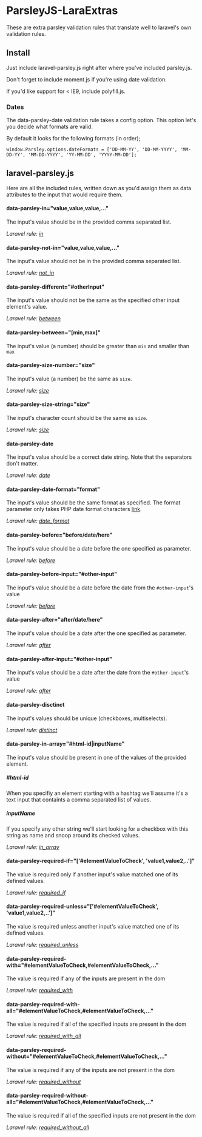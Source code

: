 # ParsleyJS-LaraExtras
These are extra parsley validation rules that translate well to laravel's own validation rules.

## Install

Just include laravel-parsley.js right after where you've included parsley.js.

Don't forget to include moment.js if you're using date validation.

If you'd like support for < IE9, include polyfill.js.

### Dates

The data-parsley-date validation rule takes a config option. 
This option let's you decide what formats are valid.

By default it looks for the following formats (in order);

```
window.Parsley.options.dateFormats = ['DD-MM-YY', 'DD-MM-YYYY', 'MM-DD-YY', 'MM-DD-YYYY', 'YY-MM-DD', 'YYYY-MM-DD'];
```

## laravel-parsley.js

Here are all the included rules, written down as you'd assign them as data attributes to the input that would require them.


#### data-parsley-in="value,value,value,..."

The input's value should be in the provided comma separated list.

*Laravel rule: [in](https://laravel.com/docs/5.2/validation#rule-in)*

#### data-parsley-not-in="value,value,value,..."

The input's value should not be in the provided comma separated list.

*Laravel rule: [not_in](https://laravel.com/docs/5.2/validation#rule-not-in)*

#### data-parsley-different="#otherInput"

The input's value should not be the same as the specified other input element's value.

*Laravel rule: [between](https://laravel.com/docs/5.2/validation#rule-between)*

#### data-parsley-between="[min,max]"

The input's value (a number) should be greater than `min` and smaller than `max`

#### data-parsley-size-number="size"

The input's value (a number) be the same as `size`.

*Laravel rule: [size](https://laravel.com/docs/5.2/validation#rule-size)*

#### data-parsley-size-string="size"

The input's character count should be the same as `size`.

*Laravel rule: [size](https://laravel.com/docs/5.2/validation#rule-size)*

#### data-parsley-date

The input's value should be a correct date string.
Note that the separators don't matter.

*Laravel rule: [date](https://laravel.com/docs/5.2/validation#rule-date)*

#### data-parsley-date-format="format"

The input's value should be the same format as specified.
The format parameter only takes PHP date format characters [link](http://php.net/manual/en/function.date.php#refsect1-function.date-parameters).

*Laravel rule: [date_format](https://laravel.com/docs/5.2/validation#rule-date-format)*

#### data-parsley-before="before/date/here"

The input's value should be a date before the one specified as parameter.

*Laravel rule: [before](https://laravel.com/docs/5.2/validation#rule-before)*

#### data-parsley-before-input="#other-input"

The input's value should be a date before the date from the `#other-input`'s value

*Laravel rule: [before](https://laravel.com/docs/5.2/validation#rule-before)*

#### data-parsley-after="after/date/here"

The input's value should be a date after the one specified as parameter.

*Laravel rule: [after](https://laravel.com/docs/5.2/validation#rule-after)*

#### data-parsley-after-input="#other-input"

The input's value should be a date after the date from the `#other-input`'s value

*Laravel rule: [after](https://laravel.com/docs/5.2/validation#rule-after)*

#### data-parsley-disctinct

The input's values should be unique (checkboxes, multiselects).

*Laravel rule: [distinct](https://laravel.com/docs/5.2/validation#rule-distinct)*

#### data-parsley-in-array="#html-id|inputName"

The input's value should be present in one of the values of the provided element.

##### #html-id

When you specifiy an element starting with a hashtag we'll assume it's a text input that containts a comma separated list of values.

##### inputName

If you specify any other string we'll start looking for a checkbox with this string as name and snoop around its checked values.

*Laravel rule: [in_array](https://laravel.com/docs/5.2/validation#rule-in-array)*

#### data-parsley-required-if="['#elementValueToCheck', 'value1,value2,..']"

The value is required only if another input's value matched one of its defined values.

*Laravel rule: [required_if](https://laravel.com/docs/5.2/validation#rule-required-if)*

#### data-parsley-required-unless="['#elementValueToCheck', 'value1,value2,..']"

The value is required unless another input's value matched one of its defined values.

*Laravel rule: [required_unless](https://laravel.com/docs/5.2/validation#rule-required-unless)*

#### data-parsley-required-with="#elementValueToCheck,#elementValueToCheck,..."

The value is required if any of the inputs are present in the dom

*Laravel rule: [required_with](https://laravel.com/docs/5.2/validation#rule-required-with)*

#### data-parsley-required-with-all="#elementValueToCheck,#elementValueToCheck,..."

The value is required if all of the specified inputs are present in the dom

*Laravel rule: [required_with_all](https://laravel.com/docs/5.2/validation#rule-required-with-all)*

#### data-parsley-required-without="#elementValueToCheck,#elementValueToCheck,..."

The value is required if any of the inputs are not present in the dom

*Laravel rule: [required_without](https://laravel.com/docs/5.2/validation#rule-required-without)*

#### data-parsley-required-without-all="#elementValueToCheck,#elementValueToCheck,..."

The value is required if all of the specified inputs are not present in the dom

*Laravel rule: [required_without_all](https://laravel.com/docs/5.2/validation#rule-required-without-all)*
